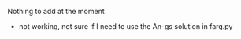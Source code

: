 Nothing to add at the moment

- not working, not sure if I need to use the An-gs solution in farq.py
